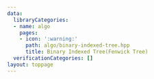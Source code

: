 ```yaml
---
data:
  libraryCategories:
  - name: algo
    pages:
    - icon: ':warning:'
      path: algo/binary-indexed-tree.hpp
      title: Binary Indexed Tree(Fenwick Tree)
  verificationCategories: []
layout: toppage
---
```

